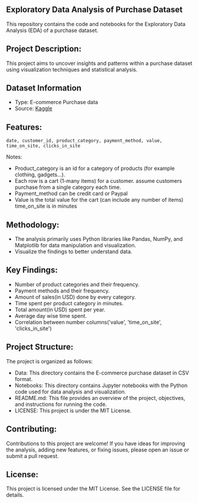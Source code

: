 ## Exploratory Data Analysis of Purchase Dataset

This repository contains the code and notebooks for the Exploratory Data Analysis (EDA) of a purchase dataset.

## Project Description:

This project aims to uncover insights and patterns within a purchase dataset using visualization techniques and statistical analysis.

## Dataset Information

* Type: E-commerce Purchase data 
* Source: [Kaggle](https://www.kaggle.com/datasets/raosuny/e-commerce-purchase-dataset/data)
  
## Features:
    date, customer_id, product_category, payment_method, value, time_on_site, clicks_in_site

Notes: 
* Product_category is an id for a category of products (for example clothing, gadgets…).
* Each row is a cart (1-many items) for a customer. assume customers purchase from a single category each time.
* Payment_method can be credit card or Paypal
* Value is the total value for the cart (can include any number of items) time_on_site is in minutes

## Methodology:

* The analysis primarily uses Python libraries like Pandas, NumPy, and Matplotlib for data manipulation and visualization.
* Visualize the findings to better understand data.
  
## Key Findings:

* Number of product categories and their frequency.
* Payment methods and their frequency.
* Amount of sales(in USD) done by every category.
* Time spent per product category in minutes.
* Total amount(in USD) spent per year.
* Average day wise time spent.
* Correlation between number columns('value', 'time_on_site', 'clicks_in_site')

## Project Structure:

The project is organized as follows:

* Data: This directory contains the E-commerce purchase dataset in CSV format.
* Notebooks: This directory contains Jupyter notebooks with the Python code used for data analysis and visualization.
* README.md: This file provides an overview of the project, objectives, and instructions for running the code.
* LICENSE: This project is under the MIT License.

## Contributing: 

Contributions to this project are welcome! If you have ideas for improving the analysis, adding new features, or fixing issues, please open an issue or submit a pull request.

## License: 

This project is licensed under the MIT License. See the LICENSE file for details.
